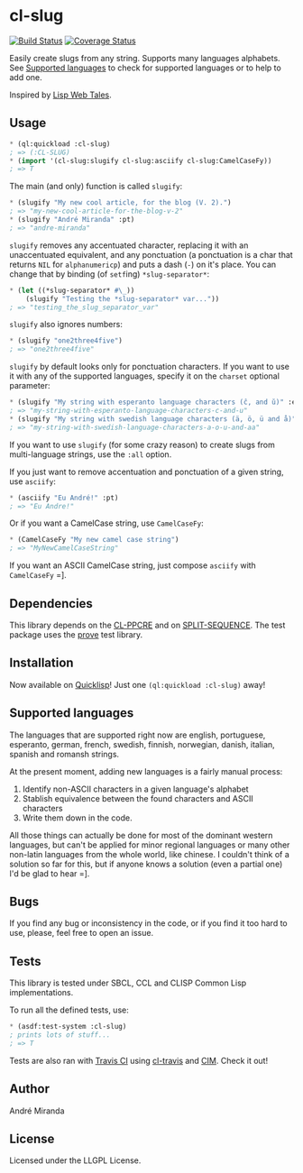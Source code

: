 cl-slug
=======

[![Build Status](https://travis-ci.org/EuAndreh/cl-slug.svg?branch=master)](https://travis-ci.org/EuAndreh/cl-slug)
[![Coverage Status](https://coveralls.io/repos/EuAndreh/cl-slug/badge.svg?branch=master)](https://coveralls.io/r/EuAndreh/cl-slug?branch=master)

Easily create slugs from any string. Supports many languages alphabets. See [Supported languages](#supported-languages) to check for supported languages or to help to add one.

Inspired by [Lisp Web Tales](http://lispwebtales.ppenev.com/chap05.html#leanpub-auto-rewriting-the-routes).

Usage
-----

```lisp
* (ql:quickload :cl-slug)
; => (:CL-SLUG)
* (import '(cl-slug:slugify cl-slug:asciify cl-slug:CamelCaseFy))
; => T
```

The main (and only) function is called `slugify`:

```lisp
* (slugify "My new cool article, for the blog (V. 2).")
; => "my-new-cool-article-for-the-blog-v-2"
* (slugify "André Miranda" :pt)
; => "andre-miranda"
```

`slugify` removes any accentuated character, replacing it with an unaccentuated equivalent, and any ponctuation (a ponctuation is a char that returns `NIL` for `alphanumericp`) and puts a dash (`-`) on it's place. You can change that by binding (of `setf`ing) `*slug-separator*`:

```lisp
* (let ((*slug-separator* #\_))
    (slugify "Testing the *slug-separator* var..."))
; => "testing_the_slug_separator_var"
```

`slugify` also ignores numbers:

```lisp
* (slugify "one2three4five")
; => "one2three4five"
```

`slugify` by default looks only for ponctuation characters. If you want to use it with any of the supported languages, specify it on the `charset` optional parameter:

```lisp
* (slugify "My string with esperanto language characters (ĉ, and ŭ)" :eo)
; => "my-string-with-esperanto-language-characters-c-and-u"
* (slugify "My string with swedish language characters (ä, ö, ü and å)" :sv)
; => "my-string-with-swedish-language-characters-a-o-u-and-aa"
```

If you want to use `slugify` (for some crazy reason) to create slugs from multi-language strings, use the `:all` option.

If you just want to remove accentuation and ponctuation of a given string, use `asciify`:

```lisp
* (asciify "Eu André!" :pt)
; => "Eu Andre!"
```

Or if you want a CamelCase string, use `CamelCaseFy`:

```lisp
* (CamelCaseFy "My new camel case string")
; => "MyNewCamelCaseString"
```

If you want an ASCII CamelCase string, just compose `asciify` with `CamelCaseFy` =].

Dependencies
------------

This library depends on the [CL-PPCRE](http://weitz.de/cl-ppcre) and on [SPLIT-SEQUENCE](http://www.cliki.net/split-sequence). The test package uses the [prove](https://github.com/fukamachi/prove) test library.

Installation
------------

Now available on [Quicklisp](http://quicklisp.org)! Just one `(ql:quickload :cl-slug)` away!

Supported languages
-------------------

The languages that are supported right now are english, portuguese, esperanto, german, french, swedish, finnish, norwegian, danish, italian, spanish and romansh strings.

   At the present moment, adding new languages is a fairly manual process:
   1. Identify non-ASCII characters in a given language's alphabet
   2. Stablish equivalence between the found characters and ASCII characters
   3. Write them down in the code.

   All those things can actually be done for most of the dominant western languages, but can't be applied for minor regional languages or many other non-latin languages from the whole world, like chinese. I couldn't think of a solution so far for this, but if anyone knows a solution (even a partial one) I'd be glad to hear =].

Bugs
----

If you find any bug or inconsistency in the code, or if you find it too hard to use, please, feel free to open an issue.

Tests
-----

This library is tested under SBCL, CCL and CLISP Common Lisp implementations.

To run all the defined tests, use:
```lisp
* (asdf:test-system :cl-slug)
; prints lots of stuff...
; => T
```

Tests are also ran with [Travis CI](https://travis-ci.org/EuAndreh/cl-slug) using [cl-travis](https://github.com/luismbo/cl-travis) and [CIM](https://github.com/KeenS/CIM). Check it out!

Author
------

André Miranda

License
-------

Licensed under the LLGPL License.


